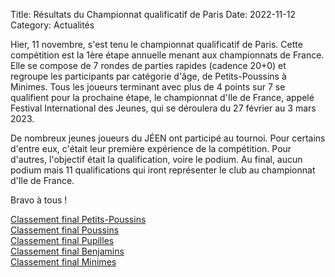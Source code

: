 Title: Résultats du Championnat qualificatif de Paris
Date: 2022-11-12
Category: Actualités

Hier, 11 novembre, s'est tenu le championnat qualificatif de Paris. Cette compétition est la 1ère étape annuelle menant aux championnats de France. Elle se compose de 7 rondes de parties rapides (cadence 20+0) et regroupe les participants par catégorie d'âge, de Petits-Poussins à Minimes. Tous les joueurs terminant avec plus de 4 points sur 7 se qualifient pour la prochaine étape, le championnat d'Ile de France, appelé Festival International des Jeunes, qui se déroulera du 27 février au 3 mars 2023.

De nombreux jeunes joueurs du JÉEN ont participé au tournoi. Pour certains d'entre eux, c'était leur première expérience de la compétition. Pour d'autres, l'objectif était la qualification, voire le podium. Au final, aucun podium mais 11 qualifications qui iront représenter le club au championnat d'Ile de France.

Bravo à tous !

[Classement final Petits-Poussins](http://www.echecs.asso.fr/Resultats.aspx?URL=Tournois/Id/56711/56711&Action=Cl)  
[Classement final Poussins](http://www.echecs.asso.fr/Resultats.aspx?URL=Tournois/Id/56710/56710&Action=Cl)  
[Classement final Pupilles](http://www.echecs.asso.fr/Resultats.aspx?URL=Tournois/Id/56712/56712&Action=Cl)  
[Classement final Benjamins](http://www.echecs.asso.fr/Resultats.aspx?URL=Tournois/Id/56709/56709&Action=Cl)  
[Classement final Minimes](http://www.echecs.asso.fr/Resultats.aspx?URL=Tournois/Id/56708/56708&Action=Cl)  

